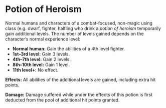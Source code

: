 # Potion of Heroism

Normal humans and characters of a combat-focused, non-magic using class (e.g. dwarf, fighter, halfling who drink a *potion of heroism* temporarily gain additional levels. The number of levels gained depends on the character’s normal experience level:

- **Normal human:** Gain the abilities of a 4th level fighter.
- **1st–3rd level:** Gain 3 levels.
- **4th–7th level:** Gain 2 levels.
- **8th–10th level:** Gain 1 level.
- **11th level+:** No effect.

**Effects:** All abilities of the additional levels are gained, including extra hit points.

**Damage:** Damage suffered while under the effects of this potion is first deducted from the pool of additional hit points granted.